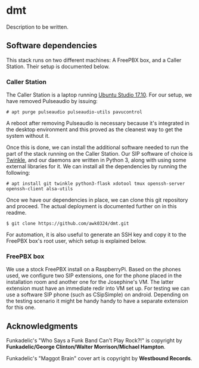 dmt
===

Description to be written.


Software dependencies
---------------------

This stack runs on two different machines: A FreePBX box, and a Caller
Station. Their setup is documented below.


### Caller Station

The Caller Station is a laptop running [Ubuntu Studio
17.10](https://ubuntustudio.org/). For our setup, we have removed
Pulseaudio by issuing:

```
# apt purge pulseaudio pulseaudio-utils pavucontrol
```

A reboot after removing Pulseaudio is necessary because it's integrated
in the desktop environment and this proved as the cleanest way to get
the system without it.

Once this is done, we can install the additional software needed to run
the part of the stack running on the Caller Station. Our SIP software of
choice is [Twinkle](http://www.twinklephone.com/), and our daemons are
written in Python 3, along with using some external libraries for it. We
can install all the dependencies by running the following:

```
# apt install git twinkle python3-flask xdotool tmux openssh-server openssh-client alsa-utils
```

Once we have our dependencies in place, we can clone this git repository
and proceed. The actual deployment is documented further on in this
readme.

```
$ git clone https://github.com/awk0324/dmt.git
```

For automation, it is also useful to generate an SSH key and copy it to
the FreePBX box's root user, which setup is explained below.


### FreePBX box

We use a stock FreePBX install on a RaspberryPi. Based on the phones used, we configure two SIP extensions, one for the phone placed in the installation room and another one for the Josephine's VM. The latter extension must have an immediate redir into VM set up. 
For testing we can use a software SIP phone (such as CSipSimple) on android. Depending on the testing scenario it might be handy handy to have a separate extension for this one.


Acknowledgments
---------------

Funkadelic's "Who Says a Funk Band Can't Play Rock?!" is copyright by
**Funkadelic/George Clinton/Walter Morrison/Michael Hampton**.

Funkadelic's "Maggot Brain" cover art is copyright by **Westbound
Records**.
